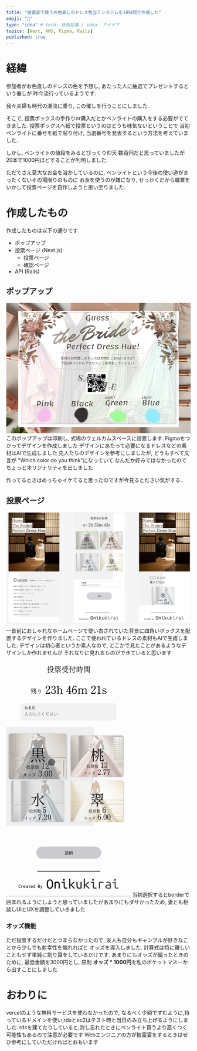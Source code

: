 ```yaml
---
title: "披露宴で使うお色直しのドレス色当てシステムを18時間で作成した"
emoji: "👗"
type: "idea" # tech: 技術記事 / idea: アイデア
topics: [Next, AWS, Figma, Rails]
published: true
---
```


# 経緯
参加者がお色直しのドレスの色を予想し,
あたった人に抽選でプレゼントするという催しが
昨今流行っているようです.

我々夫婦も時代の潮流に乗り,
この催しを行うことにしました.

そこで, 投票ボックスの手作りor購入だとかペンライトの購入をする必要がでてきました.
投票ボックスへ紙で投票というのはどうも味気ないということで
当初ペンライトに番号を紙で貼り付け,
当選番号を発表するという方法を考えていました.

しかし, ペンライトの値段をみるとびっくり仰天
数百円だと思っていましたが20本で1000円ほどすることが判明しました.

ただでさえ莫大なお金を溶かしているのに,
ペンライトという今後の使い道がまったくないその場限りのものに
お金を使うのが嫌になり,
せっかくだから職業をいかして投票ページを自作しようと思い至りました.

# 作成したもの
作成したものは以下の通りです.
- ポップアップ
- 投票ページ (Next.js)
  - 投票ページ
  - 確認ページ
- API (Rails)

## ポップアップ
![](/images/b1ee63025657d6/popup.png)
このポップアップは印刷し, 式場のウェルカムスペースに設置します.
Figmaをつかってデザインを作成しました
デザインにあたって必要になるドレスなどの素材はAIで生成しました
先人たちのデザインを参考にしましたが, どうもすべて文言が
"Which color do you think"になっていて
なんだか好みではなかったのでちょっとオリジナリティを出しました

作ってるときはめっちゃイケてると思ったのですが今見るとださい気がする..

## 投票ページ
![](/images/b1ee63025657d6/figma.png)
一昔前におしゃれなホームページで使い古されていた背景に四角いボックスを配置するデザインを作りました.
ここで使われているドレスの素材もAIで生成しました.
デザインは初心者というか素人なので, どこかで見たことがあるようなデザインしか作れませんが
それなりに見れるものができていると思います

![](/images/b1ee63025657d6/page-test.gif)
当初選択するとborderで囲まれるようにしようと思っていましたがあまりにもダサかったため, 妻とも相談しUIとUXを調整していきました

###  オッズ機能
ただ投票するだけだとつまらなかったので,
友人も自分もギャンブルが好きなことから少しでも射幸性を煽れればと
オッズを導入しました.
計算式は特に難しいこともせず単純に割り算をしているだけです.
あまりにもオッズが偏ったときのために, 最低金額を3000円とし,
原則 **オッズ * 1000円**を私のポケットマネーから出すことにしました
# おわりに
vercelのような無料サービスを使わなかったので,
なるべく少額ですむように,持っているドメインを使い,rdsとec2はテスト時と当日のみ立ち上げるようにしました.
rdsを建てたりしていると,消し忘れたときにペンライト買うより高くつく可能性もあるので注意が必要です
Webエンジニアの方が披露宴をするときはぜひ参考にしていただければとおもいます